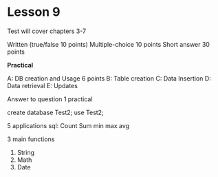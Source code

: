 # Lesson 9

Test will cover chapters 3-7

Written (true/false 10 points)
Multiple-choice 10 points
Short answer 30 points

**Practical**

A: DB creation and Usage 6 points
B: Table creation
C: Data Insertion
D: Data retrieval
E: Updates

Answer to question 1 practical

create database Test2;
use Test2;

5 applications sql:
Count
Sum
min
max
avg

3 main functions
1. String
2. Math
3. Date
